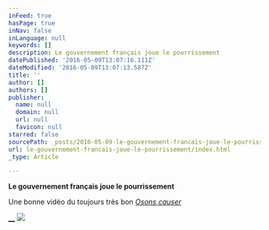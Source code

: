 ```yaml
---
inFeed: true
hasPage: true
inNav: false
inLanguage: null
keywords: []
description: Le gouvernement français joue le pourrissement
datePublished: '2016-05-09T13:07:16.111Z'
dateModified: '2016-05-09T13:07:13.587Z'
title: ''
author: []
authors: []
publisher:
  name: null
  domain: null
  url: null
  favicon: null
starred: false
sourcePath: _posts/2016-05-09-le-gouvernement-francais-joue-le-pourrissement.md
url: le-gouvernement-francais-joue-le-pourrissement/index.html
_type: Article

---
```

**Le gouvernement français joue le pourrissement**

Une bonne vidéo du toujours très bon [_Osons causer_][0]

[__][0]
![](https://the-grid-user-content.s3-us-west-2.amazonaws.com/202715c7-c831-4162-8e29-e8de261fd76c.png)

[0]: https://www.youtube.com/watch?v=2aaZ3pDbd9c